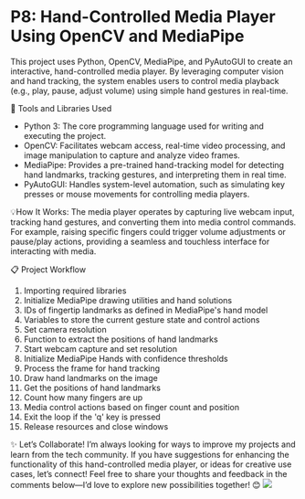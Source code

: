# P8: Hand-Controlled Media Player Using OpenCV and MediaPipe

This project uses Python, OpenCV, MediaPipe, and PyAutoGUI to create an interactive, hand-controlled media player. By leveraging computer vision and hand tracking, the system enables users to control media playback (e.g., play, pause, adjust volume) using simple hand gestures in real-time.

🔧 Tools and Libraries Used
- Python 3: The core programming language used for writing and executing the project.
- OpenCV: Facilitates webcam access, real-time video processing, and image manipulation to capture and analyze video frames.
- MediaPipe: Provides a pre-trained hand-tracking model for detecting hand landmarks, tracking gestures, and interpreting them in real time.
- PyAutoGUI: Handles system-level automation, such as simulating key presses or mouse movements for controlling media players.

💡How It Works:
The media player operates by capturing live webcam input, tracking hand gestures, and converting them into media control commands. For example, raising specific fingers could trigger volume adjustments or pause/play actions, providing a seamless and touchless interface for interacting with media.

📋 Project Workflow
1. Importing required libraries
2. Initialize MediaPipe drawing utilities and hand solutions
3. IDs of fingertip landmarks as defined in MediaPipe's hand model
4. Variables to store the current gesture state and control actions
5. Set camera resolution
6. Function to extract the positions of hand landmarks
7. Start webcam capture and set resolution
8. Initialize MediaPipe Hands with confidence thresholds
9. Process the frame for hand tracking
10. Draw hand landmarks on the image
11. Get the positions of hand landmarks
12. Count how many fingers are up
13. Media control actions based on finger count and position
14. Exit the loop if the 'q' key is pressed
15. Release resources and close windows

✨ Let’s Collaborate!
I’m always looking for ways to improve my projects and learn from the tech community. If you have suggestions for enhancing the functionality of this hand-controlled media player, or ideas for creative use cases, let’s connect! Feel free to share your thoughts and feedback in the comments below—I’d love to explore new possibilities together! 😊
<img src="https://github.com/iamramzan/Hand-Controlled-Media-Player-Using-OpenCV-and-MediaPipe/blob/main/Hand-Controlled%20Mediaplayer.png">
